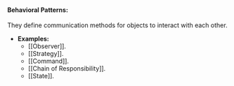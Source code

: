 #### Behavioral Patterns:
They define communication methods for objects to interact with each other.
- **Examples:**
	- [[Observer]].
	- [[Strategy]].
	- [[Command]].
	- [[Chain of Responsibility]].
	- [[State]].